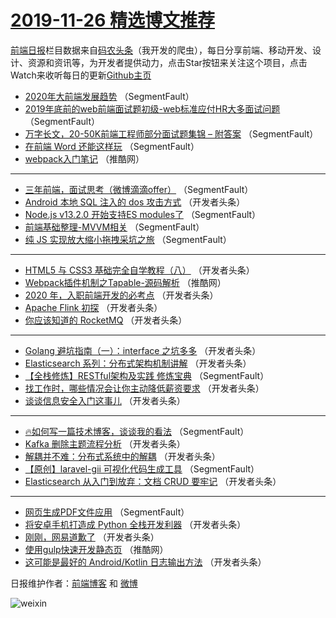 # [2019-11-26 精选博文推荐](http://hao.caibaojian.com/date/2019/11/26)

[前端日报](http://caibaojian.com/c/news)栏目数据来自[码农头条](http://hao.caibaojian.com/)（我开发的爬虫），每日分享前端、移动开发、设计、资源和资讯等，为开发者提供动力，点击Star按钮来关注这个项目，点击Watch来收听每日的更新[Github主页](https://github.com/kujian/frontendDaily)
* [2020年大前端发展趋势](http://hao.caibaojian.com/131808.html) （SegmentFault）
* [2019年底前的web前端面试题初级-web标准应付HR大多面试问题](http://hao.caibaojian.com/131800.html) （SegmentFault）
* [万字长文，20-50K前端工程师部分面试题集锦 &#8211; 附答案](http://hao.caibaojian.com/131794.html) （SegmentFault）
* [在前端 Word 还能这样玩](http://hao.caibaojian.com/131805.html) （SegmentFault）
* [webpack入门笔记](http://hao.caibaojian.com/131872.html) （推酷网）

***
* [三年前端，面试思考（微博滴滴offer）](http://hao.caibaojian.com/131802.html) （SegmentFault）
* [Android 本地 SQL 注入的 dos 攻击方式](http://hao.caibaojian.com/131837.html) （开发者头条）
* [Node.js v13.2.0 开始支持ES modules了](http://hao.caibaojian.com/131797.html) （SegmentFault）
* [前端基础整理-MVVM相关](http://hao.caibaojian.com/131809.html) （SegmentFault）
* [纯 JS 实现放大缩小拖拽采坑之旅](http://hao.caibaojian.com/131810.html) （SegmentFault）

***
* [HTML5 与 CSS3 基础完全自学教程（八）](http://hao.caibaojian.com/131843.html) （开发者头条）
* [Webpack插件机制之Tapable-源码解析](http://hao.caibaojian.com/131876.html) （推酷网）
* [2020 年，入职前端开发的必考点](http://hao.caibaojian.com/131833.html) （开发者头条）
* [Apache Flink 初探](http://hao.caibaojian.com/131826.html) （开发者头条）
* [你应该知道的 RocketMQ](http://hao.caibaojian.com/131911.html) （开发者头条）

***
* [Golang 避坑指南（一）：interface 之坑多多](http://hao.caibaojian.com/131816.html) （开发者头条）
* [Elasticsearch 系列：分布式架构机制讲解](http://hao.caibaojian.com/131848.html) （开发者头条）
* [【全栈修炼】RESTful架构及实践 修炼宝典](http://hao.caibaojian.com/131795.html) （SegmentFault）
* [找工作时，哪些情况会让你主动降低薪资要求](http://hao.caibaojian.com/131827.html) （开发者头条）
* [谈谈信息安全入门这事儿](http://hao.caibaojian.com/131912.html) （开发者头条）

***
* [🔥如何写一篇技术博客，谈谈我的看法](http://hao.caibaojian.com/131806.html) （SegmentFault）
* [Kafka 删除主题流程分析](http://hao.caibaojian.com/131838.html) （开发者头条）
* [解耦并不难：分布式系统中的解耦](http://hao.caibaojian.com/131817.html) （开发者头条）
* [【原创】laravel-gii 可视化代码生成工具](http://hao.caibaojian.com/131796.html) （SegmentFault）
* [Elasticsearch 从入门到放弃：文档 CRUD 要牢记](http://hao.caibaojian.com/131828.html) （开发者头条）

***
* [网页生成PDF文件应用](http://hao.caibaojian.com/131807.html) （SegmentFault）
* [将安卓手机打造成 Python 全栈开发利器](http://hao.caibaojian.com/131839.html) （开发者头条）
* [刚刚，网易道歉了](http://hao.caibaojian.com/131818.html) （开发者头条）
* [使用gulp快速开发静态页](http://hao.caibaojian.com/131874.html) （推酷网）
* [这可能是最好的 Android/Kotlin 日志输出方法](http://hao.caibaojian.com/131829.html) （开发者头条）

日报维护作者：[前端博客](http://caibaojian.com/) 和 [微博](http://caibaojian.com/go/weibo)

![weixin](https://user-images.githubusercontent.com/3055447/38468989-651132ac-3b80-11e8-8e6b-15122322a9d7.png)